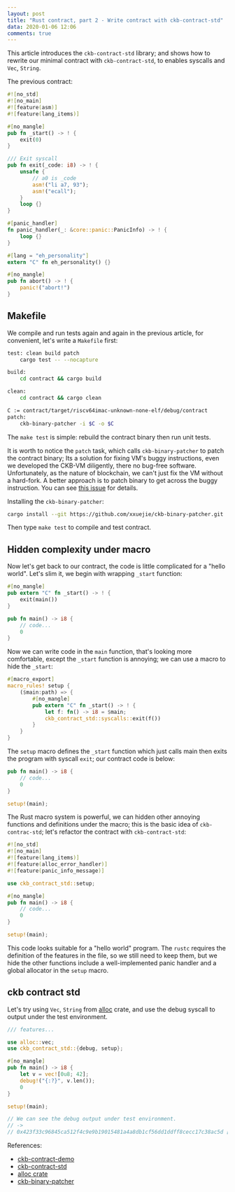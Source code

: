 ```yaml
---
layout: post
title: "Rust contract, part 2 - Write contract with ckb-contract-std"
data: 2020-01-06 12:06
comments: true
---
```


This article introduces the `ckb-contract-std` library; and shows how to rewrite our minimal contract with `ckb-contract-std`, to enables syscalls and `Vec`, `String`.

The previous contract:

``` rust
#![no_std]
#![no_main]
#![feature(asm)]
#![feature(lang_items)]

#[no_mangle]
pub fn _start() -> ! {
    exit(0)
}

/// Exit syscall
pub fn exit(_code: i8) -> ! {
    unsafe {
        // a0 is _code
        asm!("li a7, 93");
        asm!("ecall");
    }
    loop {}
}

#[panic_handler]
fn panic_handler(_: &core::panic::PanicInfo) -> ! {
    loop {}
}

#[lang = "eh_personality"]
extern "C" fn eh_personality() {}

#[no_mangle]
pub fn abort() -> ! {
    panic!("abort!")
}
```

## Makefile

We compile and run tests again and again in the previous article, for convenient, let's write a `Makefile` first:

``` sh
test: clean build patch
	cargo test -- --nocapture

build:
	cd contract && cargo build

clean:
	cd contract && cargo clean

C := contract/target/riscv64imac-unknown-none-elf/debug/contract
patch:
	ckb-binary-patcher -i $C -o $C

```

The `make test` is simple: rebuild the contract binary then run unit tests.

It is worth to notice the `patch` task, which calls `ckb-binary-patcher` to patch the contract binary; Its a solution for fixing VM's buggy instructions, even we developed the CKB-VM diligently, there no bug-free software. Unfortunately, as the nature of blockchain, we can't just fix the VM without a hard-fork. A better approach is to patch binary to get across the buggy instruction. You can see [this issue](https://github.com/nervosnetwork/ckb-vm/issues/92) for details.

Installing the `ckb-binary-patcher`:

``` sh
cargo install --git https://github.com/xxuejie/ckb-binary-patcher.git
```

Then type `make test` to compile and test contract.

## Hidden complexity under macro

Now let's get back to our contract, the code is little complicated for a "hello world". Let's slim it, we begin with wrapping `_start` function:

``` rust
#[no_mangle]
pub extern "C" fn _start() -> ! {
    exit(main())
}

pub fn main() -> i8 {
    // code...
    0
}
```

Now we can write code in the `main` function, that's looking more comfortable, except the `_start` function is annoying; we can use a macro to hide the `_start`:

``` rust
#[macro_export]
macro_rules! setup {
    ($main:path) => {
        #[no_mangle]
        pub extern "C" fn _start() -> ! {
            let f: fn() -> i8 = $main;
            ckb_contract_std::syscalls::exit(f())
        }
    }
}
```

The `setup` macro defines the `_start` function which just calls main then exits the program with syscall `exit`; our contract code is below:

``` rust
pub fn main() -> i8 {
    // code...
    0
}

setup!(main);
```

The Rust macro system is powerful, we can hidden other annoying functions and definitions under the macro; this is the basic idea of `ckb-contrac-std`; let's refactor the contract with `ckb-contract-std`:

``` rust
#![no_std]
#![no_main]
#![feature(lang_items)]
#![feature(alloc_error_handler)]
#![feature(panic_info_message)]

use ckb_contract_std::setup;

#[no_mangle]
pub fn main() -> i8 {
    // code...
    0
}

setup!(main);
```

This code looks suitable for a "hello world" program. The `rustc` requires the definition of the features in the file, so we still need to keep them, but we hide the other functions include a well-implemented panic handler and a global allocator in the `setup` macro.

## ckb contract std

Let's try using `Vec`, `String` from [alloc](https://doc.rust-lang.org/stable/std/alloc/index.html) crate, and use the debug syscall to output under the test environment.

``` rust
/// features...

use alloc::vec;
use ckb_contract_std::{debug, setup};

#[no_mangle]
pub fn main() -> i8 {
    let v = vec![0u8; 42];
    debug!("{:?}", v.len());
    0
}

setup!(main);

// We can see the debug output under test environment.
// ->
// 0x423f33c96845ca512f4c9e9b19015481a4a8db1cf56dd1ddff8cecc17c38ac5d [contract debug] 42
```

References:

* [ckb-contract-demo](https://github.com/jjyr/ckb-rust-demo/tree/part2)
* [ckb-contract-std](https://github.com/jjyr/ckb-contract-std)
* [alloc crate](https://doc.rust-lang.org/stable/std/alloc/index.html)
* [ckb-binary-patcher](https://github.com/xxuejie/ckb-binary-patcher)
